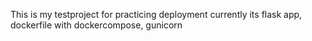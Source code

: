 This is my testproject for practicing deployment
currently its flask app, dockerfile with dockercompose, gunicorn

